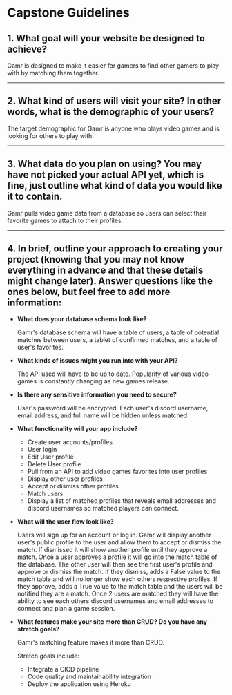 # Capstone Guidelines

## 1. What goal will your website be designed to achieve?

Gamr is designed to make it easier for gamers to find other gamers to play with by matching them together.

---

## 2. What kind of users will visit your site? In other words, what is the demographic of your users?

The target demographic for Gamr is anyone who plays video games and is looking for others to play with.

---

## 3. What data do you plan on using? You may have not picked your actual API yet, which is fine, just outline what kind of data you would like it to contain.

Gamr pulls video game data from a database so users can select their favorite games to attach to their profiles.

---

## 4. In brief, outline your approach to creating your project (knowing that you may not know everything in advance and that these details might change later). Answer questions like the ones below, but feel free to add more information:

- **What does your database schema look like?**

  Gamr's database schema will have a table of users, a table of potential matches between users, a tablet of confirmed matches, and a table of user's favorites.

- **What kinds of issues might you run into with your API?**

  The API used will have to be up to date. Popularity of various video games is constantly changing as new games release.

- **Is there any sensitive information you need to secure?**

  User's password will be encrypted. Each user's discord username, email address, and full name will be hidden unless matched.

- **What functionality will your app include?**

  - Create user accounts/profiles
  - User login
  - Edit User profile
  - Delete User profile
  - Pull from an API to add video games favorites into user profiles
  - Display other user profiles
  - Accept or dismiss other profiles
  - Match users
  - Display a list of matched profiles that reveals email addresses and discord usernames so matched players can connect.

- **What will the user flow look like?**

  Users will sign up for an account or log in.
  Gamr will display another user's public profile to the user and allow them to accept or dismiss the match.
  If dismissed it will show another profile until they approve a match.
  Once a user approves a profile it will go into the match table of the database.
  The other user will then see the first user's profile and approve or dismiss the match.
  If they dismiss, adds a False value to the match table and will no longer show each others respective profiles.
  If they approve, adds a True value to the match table and the users will be notified they are a match.
  Once 2 users are matched they will have the ability to see each others discord usernames and email addresses to connect and plan a game session.

- **What features make your site more than CRUD? Do you have any stretch goals?**

  Gamr's matching feature makes it more than CRUD.

  Stretch goals include:

  - Integrate a CICD pipeline
  - Code quality and maintainability integration
  - Deploy the application using Heroku
